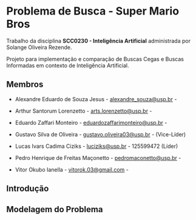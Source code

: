 # Problema de Busca - Super Mario Bros
Trabalho da disciplina **SCC0230 - Inteligência Artificial** administrada por Solange Oliveira Rezende.

Projeto para implementação e comparação de Buscas Cegas e Buscas Informadas em contexto de Inteligência Artificial.

## Membros

* Alexandre Eduardo de Souza Jesus - alexandre_souza@usp.br -

* Arthur Santorum Lorenzetto - arts.lorenzetto@usp.br -

* Eduardo Zaffari Monteiro - eduardozaffarimonteiro@usp.br - 

* Gustavo Silva de Oliveira - gustavo.oliveira03@usp.br - (Vice-Líder)

* Lucas Ivars Cadima Ciziks - luciziks@usp.br - 125599472 (Líder)

* Pedro Henrique de Freitas Maçonetto - pedromaconetto@usp.br - 

* Vitor Okubo Ianella - vitorok.03@gmail.com - 

## Introdução

## Modelagem do Problema
